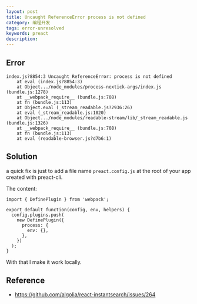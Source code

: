 ```yaml
---
layout: post
title: Uncaught ReferenceError process is not defined
category: 编程开发
tags: error-unresolved
keywords: preact
description: 
---	
```



## Error

```
index.js?8854:3 Uncaught ReferenceError: process is not defined
    at eval (index.js?8854:3)
    at Object.../node_modules/process-nextick-args/index.js (bundle.js:1278)
    at __webpack_require__ (bundle.js:708)
    at fn (bundle.js:113)
    at Object.eval (_stream_readable.js?2936:26)
    at eval (_stream_readable.js:1020)
    at Object.../node_modules/readable-stream/lib/_stream_readable.js (bundle.js:1326)
    at __webpack_require__ (bundle.js:708)
    at fn (bundle.js:113)
    at eval (readable-browser.js?d7b6:1)
```

## Solution

a quick fix is just to add a file name `preact.config.js` at the root of your app created with preact-cli.

The content:

```
import { DefinePlugin } from 'webpack';

export default function(config, env, helpers) {
  config.plugins.push(
    new DefinePlugin({
      process: {
        env: {},
      },
    })
  );
}
```

With that I make it work locally.

## Reference

* <https://github.com/algolia/react-instantsearch/issues/264>